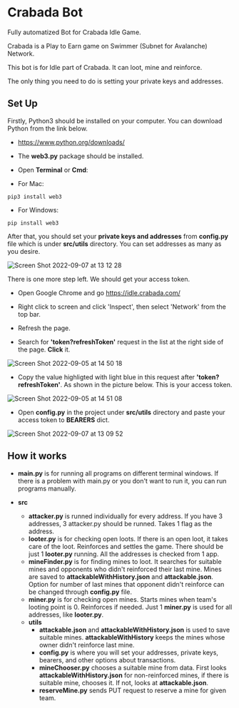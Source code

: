 
# Crabada Bot
Fully automatized Bot for Crabada Idle Game.

Crabada is a Play to Earn game on Swimmer (Subnet for Avalanche) Network.

This bot is for Idle part of Crabada. It can loot, mine and reinforce. 

The only thing you need to do is setting your private keys and addresses. 




## Set Up

Firstly, Python3 should be installed on your computer. You can download Python from the link below.

- https://www.python.org/downloads/

- The **web3.py** package should be installed. 

- Open **Terminal** or **Cmd**:

- For Mac:
```
pip3 install web3
```

- For Windows:
```
pip install web3
```

After that, you should set your **private keys and addresses** from **config.py** file which is under **src/utils** directory. You can set addresses as many as you desire.

![Screen Shot 2022-09-07 at 13 12 28](https://user-images.githubusercontent.com/60021484/188853312-2dfb3f6c-3731-4e7d-bb8a-f30bb626aaeb.png)

There is one more step left. We should get your access token.

- Open Google Chrome and go https://idle.crabada.com/

- Right click to screen and click 'Inspect', then select 'Network' from the top bar. 

- Refresh the page.

- Search for **'token?refreshToken'** request in the list at the right side of the page. **Click** it.

![Screen Shot 2022-09-05 at 14 50 18](https://user-images.githubusercontent.com/60021484/188851617-3758df42-c74f-49e4-9721-5e9e1f2318f4.png)


- Copy the value highligted with light blue in this request after **'token?refreshToken'**. As shown in the picture below. This is your access token.

 ![Screen Shot 2022-09-05 at 14 51 08](https://user-images.githubusercontent.com/60021484/188851673-0cdc1909-3a2e-43ce-97fb-f0443987f5dc.png)

- Open **config.py** in the project under **src/utils** directory and paste your access token to **BEARERS** dict.

![Screen Shot 2022-09-07 at 13 09 52](https://user-images.githubusercontent.com/60021484/188852841-34bb9eb8-939d-41e7-9d98-9f99dc8d252d.png)

## How it works

- **main.py** is for running all programs on different terminal windows. If there is a problem with main.py or you don't want to run it, you can run programs manually.

- **src**
    - **attacker.py** is runned individually for every address. If you have 3 addresses, 3 attacker.py should be runned. Takes 1 flag as the address. 
    - **looter.py** is for checking open loots. If there is an open loot, it takes care of the loot. Reinforces and settles the game. There should be just 1 **looter.py** running. All the addresses is checked from 1 app.
    - **mineFinder.py** is for finding mines to loot. It searches for suitable mines and opponents who didn't reinforced their last mine. Mines are saved to **attackableWithHistory.json** and **attackable.json**. Option for number of last mines that opponent didn't reinforce can be changed through **config.py** file.
    - **miner.py** is for checking open mines. Starts mines when team's looting point is 0. Reinforces if needed. Just 1 **miner.py** is used for all addresses, like **looter.py**.
    - **utils**
        - **attackable.json** and **attackableWithHistory.json** is used to save suitable mines. **attackableWithHistory** keeps the mines whose owner didn't reinforce last mine.
        - **config.py** is where you will set your addresses, private keys, bearers, and other options about transactions.
        - **mineChooser.py** chooses a suitable mine from data. First looks **attackableWithHistory.json** for non-reinforced mines, if there is suitable mine, chooses it. If not, looks at **attackable.json**.
        - **reserveMine.py** sends PUT request to reserve a mine for given team.
